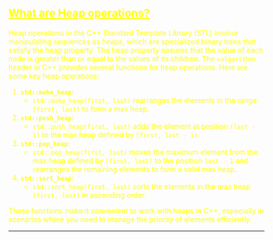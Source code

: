 ## <font color="yellow"><u>What are Heap operations?</u></f>

Heap operations in the C++ Standard Template Library (STL) involve manipulating sequences as heaps, which are specialized binary trees that satisfy the heap property. The heap property ensures that the value of each node is greater than or equal to the values of its children. The `<algorithm>` header in C++ provides several functions for heap operations. Here are some key heap operations:

1. **`std::make_heap`:**
    - `std::make_heap(first, last)` rearranges the elements in the range `[first, last)` to form a max heap.
2. **`std::push_heap`:**
    - `std::push_heap(first, last)` adds the element at position `(last - 1)` to the max heap defined by `[first, last - 1)`.
3. **`std::pop_heap`:**
    - `std::pop_heap(first, last)` moves the maximum element from the max heap defined by `[first, last)` to the position `last - 1` and rearranges the remaining elements to form a valid max heap.
4. **`std::sort_heap`:**
    - `std::sort_heap(first, last)` sorts the elements in the max heap `[first, last)` in ascending order.

These functions make it convenient to work with heaps in C++, especially in scenarios where you need to manage the priority of elements efficiently.

---

